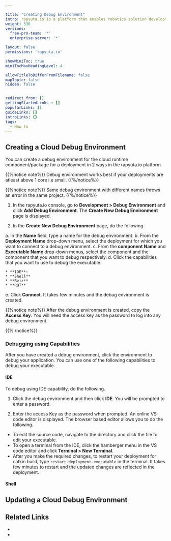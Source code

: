 ```yaml
---

title: "Creating Debug Environment"
intro: rapyuta.io is a platform that enables robotics solution development by providing the necessary software infrastructure and facilitating the interaction between multiple stakeholders who contribute to the solution development.
weight: 336
versions:
  free-pro-team: '*'
  enterprise-server: '*'

layout: false
permissions: 'rapyuta.io'

showMiniToc: true
miniTocMaxHeadingLevel: 4

allowTitleToDifferFromFilename: false
mapTopic: false
hidden: false


redirect_from: []
gettingStartedLinks : []
popularLinks: []
guideLinks: []
introLinks: {}
tags:
  - How to
---
```



## Creating a Cloud Debug Environment

You can create a debug environment for the cloud runtime component/package for a deployment in 2 ways in the rapyuta.io platform.

{{%notice note%}}
Debug environment works best if your deployments are atleast above 1 core i.e small.
{{%/notice%}}

{{%notice note%}}
Same debug environment with different names throws an error  in the same project.
{{%/notice%}}

1. In the rapyuta.io console, go to **Development > Debug Environment** and click **Add Debug Environment**.
The **Create New Debug Environment** page is displayed.

2. In the **Create New Debug Environment** page, do the following.

  a. In the **Name** field, type a name for the debug environment.
  b. From the **Deployment Name** drop-down menu, select the deployment for which you want to connect to a debug environment.
  c. From the **component Name** and **Executable Name** drop-down menus, select the component and the component that you want to debug respectively.
  d. Click the capabilities that you want to use to debug the executable.

    * **IDE**: 
    * **Shell**
    * **Rviz**
    * **RQT**

  e. Click **Connect**. It takes few minutes and the debug environment is created.

  {{%notice note%}}
  After the debug environment is created, copy the **Access Key**. You will need the access key as the password to log into any debug environment.

  {{% /notice%}}

### Debugging using Capabilities

After you have created a debug environment, click the environment to debug your application. You can use one of the following capabilities to debug your executable. 

#### IDE
To debug using IDE capability, do the following.
1. Click the debug environment and then click **IDE**. You will be prompted to enter a password.

2. Enter the access Key as the password when prompted. An online VS code editor is displayed. The browser based editor allows you to do the following.

  * To edit the source code, navigate to the directory and click the file to edit your executable.
  * To open a terminal from the IDE, click the hamberger menu in the VS code editor and click **Terminal > New Terminal**.
  * After you make the required changes, to restart your deployment for catkin build, type `restart-deployment-executable` in the terminal. It takes few minutes to restart and the updated changes are reflected in the deployment.
  

####

#### Shell



## Updating a Cloud Debug Environment

## Related Links
* [](/1_understanding-rio/12_core-concepts/#storage)
* [](/3_how-tos/33_software-development/334_deploy-packages)